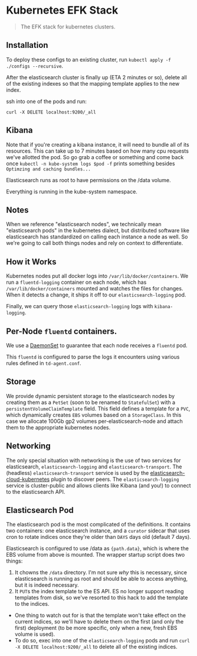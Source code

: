 # Kubernetes EFK Stack

> The EFK stack for kubernetes clusters.

## Installation

To deploy these configs to an existing cluster, run `kubectl apply -f ./configs --recursive`.

After the elasticsearch cluster is finally up (ETA 2 minutes or so), delete all of the existing indexes so that the mapping template applies to the new index.

ssh into one of the pods and run:

```
curl -X DELETE localhost:9200/_all
```

## Kibana

Note that if you're creating a kibana instance, it will need to bundle all of its resources. This can take up to 7 minutes based on how many cpu requests we've allotted the pod. So go grab a coffee or something and come back once `kubectl -n kube-system logs $pod -f` prints something besides `Optimzing and caching bundles...`

Elasticsearch runs as root to have permissions on the /data volume.

Everything is running in the kube-system namespace.

## Notes

When we reference "elasticsearch nodes", we technically mean "elasticsearch pods" in the kubernetes dialect, but distributed software like elasticsearch has standardized on calling each instance a node as well. So we're going to call both things nodes and rely on context to differentiate.

## How it Works

Kubernetes nodes put all docker logs into `/var/lib/docker/containers`. We run a `fluentd-logging` container on each node, which has `/var/lib/docker/containers` mounted and watches the files for changes. When it detects a change, it ships it off to our `elasticsearch-logging` pod.

Finally, we can query those `elasticsearch-logging` logs with `kibana-logging`.

## Per-Node `fluentd` containers.

We use a [DaemonSet](http://kubernetes.io/docs/admin/daemons/) to guarantee that each node receives a `fluentd` pod.

This `fluentd` is configured to parse the logs it encounters using various rules defined in `td-agent.conf`.

## Storage

We provide dynamic persistent storage to the elasticsearch nodes by creating them as a `PetSet` (soon to be renamed to `StatefulSet`) with a `persistentVolumeClaimTemplate` field. This field defines a template for a `PVC`, which dynamically creates `EBS` volumes based on a `StorageClass`. In this case we allocate 100Gb gp2 volumes per-elasticsearch-node and attach them to the appropriate kubernetes nodes.

## Networking

The only special situation with networking is the use of two services for elasticsearch, `elasticsearch-logging` and `elasticsearch-transport`. The (headless) `elasticsearch-transport` service is used by the [elasticsearch-cloud-kubernetes](https://github.com/fabric8io/elasticsearch-cloud-kubernetes) plugin to discover peers. The `elasticsearch-logging` service is cluster-public and allows clients like Kibana (and you!) to connect to the elasticsearch API.

## Elasticsearch Pod

The elasticsearch pod is the most complicated of the definitions. It contains two containers: one elasticsearch instance, and a `curator` sidecar that uses cron to rotate indices once they're older than `DAYS` days old (default 7 days).

Elasticsearch is configured to use /data as `{path.data}`, which is where the EBS volume from above is mounted. The wrapper startup script does two things:

1. It chowns the `/data` directory. I'm not sure _why_ this is necessary, since elasticsearch is running as root and should be able to access anything, but it is indeed necessary.
2. It `PUT`s the index template to the ES API. ES no longer support reading templates from disk, so we've resorted to this hack to add the template to the indices.
  - One thing to watch out for is that the template won't take effect on the current indices, so we'll have to delete them on the first (and only the first) deployment (to be more specific, only when a new, fresh EBS volume is used).
  - To do so, exec into one of the `elasticsearch-logging` pods and run `curl -X DELETE localhost:9200/_all` to delete all of the existing indices.


